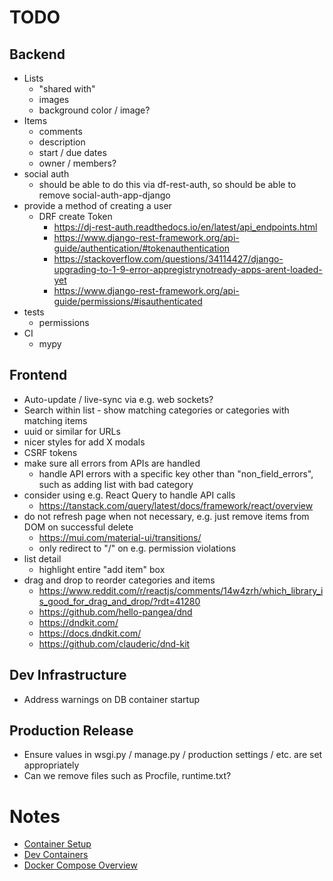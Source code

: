 # TODO

## Backend
* Lists
    * "shared with"
    * images
    * background color / image?
* Items
    * comments
    * description
    * start / due dates
    * owner / members?
* social auth
    * should be able to do this via df-rest-auth, so should be able to remove social-auth-app-django
* provide a method of creating a user
    * DRF create Token
        * https://dj-rest-auth.readthedocs.io/en/latest/api_endpoints.html
        * https://www.django-rest-framework.org/api-guide/authentication/#tokenauthentication
        * https://stackoverflow.com/questions/34114427/django-upgrading-to-1-9-error-appregistrynotready-apps-arent-loaded-yet
        * https://www.django-rest-framework.org/api-guide/permissions/#isauthenticated
* tests
    * permissions
* CI
    * mypy

## Frontend
* Auto-update / live-sync via e.g. web sockets?
* Search within list - show matching categories or categories with matching items
* uuid or similar for URLs
* nicer styles for add X modals
* CSRF tokens
* make sure all errors from APIs are handled
    * handle API errors with a specific key other than "non_field_errors", such as adding list with bad category
* consider using e.g. React Query to handle API calls
    * https://tanstack.com/query/latest/docs/framework/react/overview
* do not refresh page when not necessary, e.g. just remove items from DOM on successful delete
    * https://mui.com/material-ui/transitions/
    * only redirect to "/" on e.g. permission violations
* list detail
    * highlight entire "add item" box
* drag and drop to reorder categories and items
    * https://www.reddit.com/r/reactjs/comments/14w4zrh/which_library_is_good_for_drag_and_drop/?rdt=41280
    * https://github.com/hello-pangea/dnd
    * https://dndkit.com/
    * https://docs.dndkit.com/
    * https://github.com/clauderic/dnd-kit

## Dev Infrastructure
* Address warnings on DB container startup

## Production Release
* Ensure values in wsgi.py / manage.py / production settings / etc. are set appropriately
* Can we remove files such as Procfile, runtime.txt?

# Notes
* [Container Setup](https://testdriven.io/blog/dockerizing-django-with-postgres-gunicorn-and-nginx/)
* [Dev Containers](https://code.visualstudio.com/docs/devcontainers/create-dev-container#_use-docker-compose)
* [Docker Compose Overview](https://docs.docker.com/compose/)